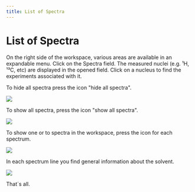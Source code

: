 ```yaml
---
title: List of Spectra
---
```


# List of Spectra

On the right side of the workspace, various areas are available in an expandable menu. Click on the Spectra field. The measured nuclei (e.g. ¹H, ¹³C, etc) are displayed in the opened field. Click on a nucleus to find the experiments associated with it. 

To hide all spectra press the icon "hide all spectra". 

![](./hide_all_spectra.png)

To show all spectra, press the icon "show all spectra". 

![](./show_all_spectra.png)

To show one or to spectra in the workspace, press the icon for each spectrum. 

![](./select_spectra.png)

In each spectrum line you find general information about the solvent.

![](./solvent.png)

That´s all.
